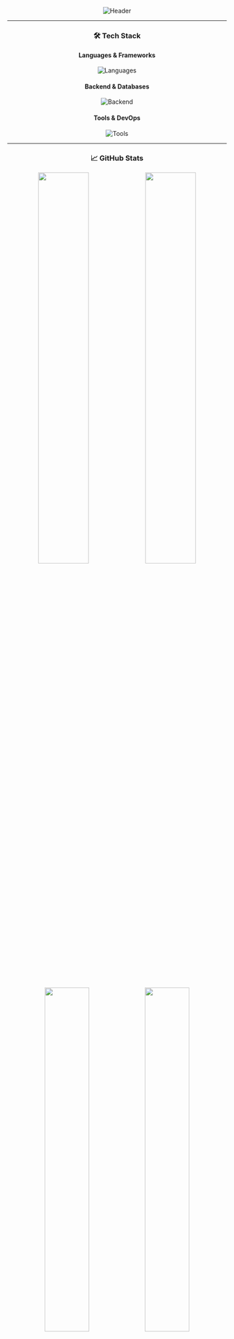 <div align="center">
  
  <!-- Waving Header Animation -->
  ![Header](https://capsule-render.vercel.app/api?type=waving&color=gradient&height=230&section=header&text=Hey,%20I'm%20Nazmul!&fontSize=42&fontAlignY=20&desc=Flutter%20Developer%20|%20Open-Source%20Contributor&descSize=20&descAlignY=40)
  
  ---

  ### **🛠️ Tech Stack**
  #### **Languages & Frameworks**
  <p>
    <img src="https://skillicons.dev/icons?i=dart,flutter,kotlin,java,py" alt="Languages" />
  </p>
  
  #### **Backend & Databases**
  <p>
    <img src="https://skillicons.dev/icons?i=firebase,nodejs,mongodb,mysql" alt="Backend" />
  </p>
  
  #### **Tools & DevOps**
  <p>
    <img src="https://skillicons.dev/icons?i=git,github,vscode,androidstudio,figma,postman" alt="Tools" />
  </p>

  ---

  ### **📈 GitHub Stats**
  <div align="center">
    <img src="https://github-readme-stats.vercel.app/api?username=nazmultalukder-it&show_icons=true&theme=nightowl&hide_border=true&include_all_commits=true" width="48%" />
    <img src="https://github-readme-streak-stats.herokuapp.com/?user=nazmultalukder-it&theme=nightowl&hide_border=true" width="48%" />
  </div>
  
  <div align="center">
    <img src="https://github-readme-stats.vercel.app/api/top-langs/?username=nazmultalukder-it&layout=compact&theme=nightowl&hide_border=true" width="45%" />
    <img src="https://github-profile-trophy.vercel.app/?username=nazmultalukder-it&theme=onedark&no-frame=true&column=3" width="45%" />
  </div>

  ---

  ### **📫 Let's Connect!**
  <p>
    <a href="https://linkedin.com/in/nazmultalukder">
      <img src="https://img.shields.io/badge/LinkedIn-0077B5?style=for-the-badge&logo=linkedin&logoColor=white" />
    </a>
    <a href="mailto:youremail@example.com">
      <img src="https://img.shields.io/badge/Gmail-D14836?style=for-the-badge&logo=gmail&logoColor=white" />
    </a>
    <a href="https://twitter.com/yourhandle">
      <img src="https://img.shields.io/badge/Twitter-1DA1F2?style=for-the-badge&logo=twitter&logoColor=white" />
    </a>
  </p>

  <!-- Simple Footer -->
  <p align="center">
    <img src="https://komarev.com/ghpvc/?username=nazmultalukder-it&label=Profile+Views&color=blueviolet&style=flat" />
    • 
    <a href="https://github.com/nazmultalukder-it?tab=repositories">
      <img src="https://img.shields.io/badge/Explore_My_Work-blueviolet?style=flat" />
    </a>
  </p>
</div>
